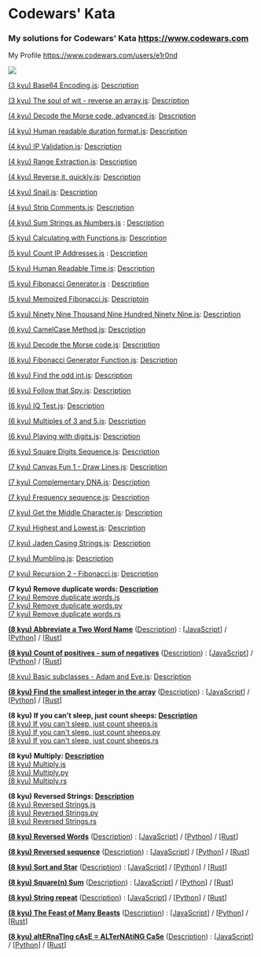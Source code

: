 # Codewars' Kata

### My solutions for Codewars' Kata https://www.codewars.com

My Profile https://www.codewars.com/users/e1r0nd<br>

![](https://www.codewars.com/users/e1r0nd/badges/large)

[(3 kyu) Base64 Encoding.js](<(3%20kyu)%20Base64%20Encoding.js>): [Description](https://www.codewars.com/kata/5270f22f862516c686000161)

[(3 kyu) The soul of wit - reverse an array.js](<(3%20kyu)%20The%20soul%20of%20wit%20-%20reverse%20an%20array.js>): [Description](https://www.codewars.com/kata/the-soul-of-wit-reverse-an-array)

[(4 kyu) Decode the Morse code, advanced.js](<(4%20kyu)%20Decode%20the%20Morse%20code%2C%20advanced.js>): [Description](https://www.codewars.com/kata/decode-the-morse-code-advanced)

[(4 kyu) Human readable duration format.js](<(4%20kyu)%20Human%20readable%20duration%20format.js>): [Description](https://www.codewars.com/kata/human-readable-duration-format)

[(4 kyu) IP Validation.js](<(4%20kyu)%20IP%20Validation.js>): [Description](https://www.codewars.com/kata/ip-validation)

[(4 kyu) Range Extraction.js](<(4%20kyu)%20Range%20Extraction.js>): [Description](https://www.codewars.com/kata/range-extraction)

[(4 kyu) Reverse it, quickly.js](<(4%20kyu)%20Reverse%20it%2C%20quickly.js>): [Description](https://www.codewars.com/kata/reverse-it-quickly)

[(4 kyu) Snail.js](<(4%20kyu)%20Snail.js>): [Description](https://www.codewars.com/kata/snail/javascript)

[(4 kyu) Strip Comments.js](<(4%20kyu)%20Strip%20Comments.js>): [Description](https://www.codewars.com/kata/51c8e37cee245da6b40000bd)

[(4 kyu) Sum Strings as Numbers.js](<(4%20kyu)%20Sum%20Strings%20as%20Numbers.js>) : [Description](https://www.codewars.com/kata/5324945e2ece5e1f32000370)

[(5 kyu) Calculating with Functions.js](<(5%20kyu)%20Calculating%20with%20Functions.js>): [Description](https://www.codewars.com/kata/525f3eda17c7cd9f9e000b39/)

[(5 kyu) Count IP Addresses.js](<(5%20kyu)%20Count%20IP%20Addresses.js>) : [Description](https://www.codewars.com/kata/526989a41034285187000de4)

[(5 kyu) Human Readable Time.js](<(5%20kyu)%20Human%20Readable%20Time.js>): [Description](https://www.codewars.com/kata/human-readable-time)

[(5 kyu) Fibonacci Generator.js](<(5%20kyu)%20Fibonacci%20Generator.js>) : [Description](https://www.codewars.com/kata/522498c9906b0cfcb40001fc)

[(5 kyu) Memoized Fibonacci.js](<(5%20kyu)%20Memoized%20Fibonacci.js>): [Descriptoin](https://www.codewars.com/kata/memoized-fibonacci)

[(5 kyu) Ninety Nine Thousand Nine Hundred Ninety Nine.js](<(5%20kyu)%20Ninety%20Nine%20Thousand%20Nine%20Hundred%20Ninety%20Nine.js>): [Description](https://www.codewars.com/kata/5463c8db865001c1710003b2)

[(6 kyu) CamelCase Method.js](<(6%20kyu)%20CamelCase%20Method.js>): [Description](https://www.codewars.com/kata/camelcase-method)

[(6 kyu) Decode the Morse code.js](<(6%20kyu)%20Decode%20the%20Morse%20code.js>): [Description](https://www.codewars.com/kata/decode-the-morse-code)

[(6 kyu) Fibonacci Generator Function.js]((6%20kyu)%20Fibonacci%20Generator%20Function.js): [Description](https://www.codewars.com/kata/fibonacci-generator-function)

[(6 kyu) Find the odd int.js](<(6%20kyu)%20Find%20the%20odd%20int.js>): [Description](https://www.codewars.com/kata/find-the-odd-int)

[(6 kyu) Follow that Spy.js](<(6%20kyu)%20Follow%20that%20Spy.js>): [Description](https://www.codewars.com/kata/follow-that-spy)

[(6 kyu) IQ Test.js](<(6%20kyu)%20IQ%20Test.js>): [Description](https://www.codewars.com/kata/iq-test)

[(6 kyu) Multiples of 3 and 5.js](<(6%20kyu)%20Multiples%20of%203%20and%205.js>): [Description](https://www.codewars.com/kata/multiples-of-3-and-5)

[(6 kyu) Playing with digits.js](<(6%20kyu)%20Playing%20with%20digits.js>): [Description](https://www.codewars.com/kata/playing-with-digits)

[(6 kyu) Square Digits Sequence.js]((6%20kyu)%20Square%20Digits%20Sequence.js): [Description](https://www.codewars.com/kata/simple-fun-number-23-square-digits-sequence)

[(7 kyu) Canvas Fun 1 - Draw Lines.js]((7%20kyu)%20Canvas%20Fun%201%20-%20Draw%20Lines.js): [Description](http://www.codewars.com/kata/canvas-fun-number-1-draw-lines)

[(7 kyu) Complementary DNA.js](<(7%20kyu)%20Complementary%20DNA.js>): [Description](https://www.codewars.com/kata/complementary-dna/)

[(7 kyu) Frequency sequence.js](<(7%20kyu)%20Frequency%20sequence.js>): [Description](https://www.codewars.com/kata/frequency-sequence/)

[(7 kyu) Get the Middle Character.js](<(7%20kyu)%20Get%20the%20Middle%20Character.js>): [Description](https://www.codewars.com/kata/get-the-middle-character/)

[(7 kyu) Highest and Lowest.js](<(7%20kyu)%20Highest%20and%20Lowest.js>): [Description](https://www.codewars.com/kata/highest-and-lowest/)

[(7 kyu) Jaden Casing Strings.js](<(7%20kyu)%20Jaden%20Casing%20Strings.js>): [Description](https://www.codewars.com/kata/jaden-casing-strings/)

[(7 kyu) Mumbling.js](<(7%20kyu)%20Mumbling.js>): [Description](https://www.codewars.com/kata/mumbling/)

[(7 kyu) Recursion 2 - Fibonacci.js]((7%20kyu)%20Recursion%202%20-%20Fibonacci.js): [Description](https://www.codewars.com/kata/recursion-number-2-fibonacci/)

**(7 kyu) Remove duplicate words: [Description](http://www.codewars.com/kata/remove-duplicate-words)**<br>
[(7 kyu) Remove duplicate words.js]((7%20kyu)%20Remove%20duplicate%20words.js)<br>
[(7 kyu) Remove duplicate words.py]((7%20kyu)%20Remove%20duplicate%20words.py)<br>
[(7 kyu) Remove duplicate words.rs]((7%20kyu)%20Remove%20duplicate%20words.rs)

**[(8 kyu) Abbreviate a Two Word Name](https://www.codewars.com/kata/abbreviate-a-two-word-name)**
([Description]((8%20kyu)%20Abbreviate%20a%20Two%20Word%20Name/(8%20kyu)%20Abbreviate%20a%20Two%20Word%20Name.md)) :
[[JavaScript]((8%20kyu)%20Abbreviate%20a%20Two%20Word%20Name/(8%20kyu)%20Abbreviate%20a%20Two%20Word%20Name.js)]
/ [[Python]((8%20kyu)%20Abbreviate%20a%20Two%20Word%20Name/(8%20kyu)%20Abbreviate%20a%20Two%20Word%20Name.py)]
/ [[Rust]((8%20kyu)%20Abbreviate%20a%20Two%20Word%20Name/(8%20kyu)%20Abbreviate%20a%20Two%20Word%20Name.rs)]

**[(8 kyu) Count of positives - sum of negatives](https://www.codewars.com/kata/count-of-positives-slash-sum-of-negatives)** ([Description]((8%20kyu)%20Count%20of%20positives%20-%20sum%20of%20negatives/(8%20kyu)%20Count%20of%20positives%20-%20sum%20of%20negatives.md)) :
[[JavaScript]((8%20kyu)%20Count%20of%20positives%20-%20sum%20of%20negatives/(8%20kyu)%20Count%20of%20positives%20-%20sum%20of%20negatives.js)]
/ [[Python]((8%20kyu)%20Count%20of%20positives%20-%20sum%20of%20negatives/(8%20kyu)%20Count%20of%20positives%20-%20sum%20of%20negatives.py)]
/ [[Rust]((8%20kyu)%20Count%20of%20positives%20-%20sum%20of%20negatives/(8%20kyu)%20Count%20of%20positives%20-%20sum%20of%20negatives.rs)]

[(8 kyu) Basic subclasses - Adam and Eve.js](<(8%20kyu)%20Basic%20subclasses%20-%20Adam%20and%20Eve.js>): [Description](https://www.codewars.com/kata/547274e24481cfc469000416/)

**[(8 kyu) Find the smallest integer in the array](https://www.codewars.com/kata/find-the-smallest-integer-in-the-array)**
([Description]((8%20kyu)%20Find%20the%20smallest%20integer%20in%20the%20array/(8%20kyu)%20Find%20the%20smallest%20integer%20in%20the%20array.md)) :
[[JavaScript](<(8%20kyu)%20Find%20the%20smallest%20integer%20in%20the%20array/(8%20kyu)%20Find%20the%20smallest%20integer%20in%20the%20array.js>)]
/ [[Python](<(8%20kyu)%20Find%20the%20smallest%20integer%20in%20the%20array/(8%20kyu)%20Find%20the%20smallest%20integer%20in%20the%20array.py>)]
/ [[Rust](<(8%20kyu)%20Find%20the%20smallest%20integer%20in%20the%20array/(8%20kyu)%20Find%20the%20smallest%20integer%20in%20the%20array.rs>)]

**(8 kyu) If you can't sleep, just count sheeps: [Description](https://www.codewars.com/kata/if-you-cant-sleep-just-count-sheeps)**<br>
[(8 kyu) If you can't sleep, just count sheeps.js](<(8%20kyu)%20If%20you%20can't%20sleep%2C%20just%20count%20sheeps.js>)<br>
[(8 kyu) If you can't sleep, just count sheeps.py](<(8%20kyu)%20If%20you%20can't%20sleep%2C%20just%20count%20sheeps.py>)<br>
[(8 kyu) If you can't sleep, just count sheeps.rs](<(8%20kyu)%20If%20you%20can't%20sleep%2C%20just%20count%20sheeps.rs>)

**(8 kyu) Multiply: [Description](https://www.codewars.com/kata/multiply/)**<br>
[(8 kyu) Multiply.js](<(8%20kyu)%20Multiply.js>)<br>
[(8 kyu) Multiply.py]((8%20kyu)%20Multiply.py)<br>
[(8 kyu) Multiply.rs]((8%20kyu)%20Multiply.rs)

**(8 kyu) Reversed Strings: [Description](https://www.codewars.com/kata/reversed-strings)**<br>
[(8 kyu) Reversed Strings.js]((8%20kyu)%20Reversed%20Strings.js)<br>
[(8 kyu) Reversed Strings.py]((8%20kyu)%20Reversed%20Strings.py)<br>
[(8 kyu) Reversed Strings.rs]((8%20kyu)%20Reversed%20Strings.rs)

**[(8 kyu) Reversed Words](https://www.codewars.com/kata/reversed-words)**
([Description]((8%20kyu)%20Reversed%20Words/(8%20kyu)%20Reversed%20Words.md)) :
[[JavaScript]((8%20kyu)%20Reversed%20Words/(8%20kyu)%20Reversed%20Words.js)]
/ [[Python]((8%20kyu)%20Reversed%20Words/(8%20kyu)%20Reversed%20Words.py)]
/ [[Rust]((8%20kyu)%20Reversed%20Words/(8%20kyu)%20Reversed%20Words.rs)]

**[(8 kyu) Reversed sequence](https://www.codewars.com/kata/reversed-sequence)**
([Description]((8%20kyu)%20Reversed%20sequence/(8%20kyu)%20Reversed%20sequence.md)) :
[[JavaScript]((8%20kyu)%20Reversed%20sequence/(8%20kyu)%20Reversed%20sequence.js)]
/ [[Python]((8%20kyu)%20Reversed%20sequence/(8%20kyu)%20Reversed%20sequence.py)]
/ [[Rust]((8%20kyu)%20Reversed%20sequence/(8%20kyu)%20Reversed%20sequence.rs)]

**[(8 kyu) Sort and Star](https://www.codewars.com/kata/sort-and-star)**
([Description]((8%20kyu)%20Sort%20and%20Star/(8%20kyu)%20Sort%20and%20Star.md)) :
[[JavaScript]((8%20kyu)%20Sort%20and%20Star/(8%20kyu)%20Sort%20and%20Star.js)]
/ [[Python]((8%20kyu)%20Sort%20and%20Star/(8%20kyu)%20Sort%20and%20Star.py)]
/ [[Rust]((8%20kyu)%20Sort%20and%20Star/(8%20kyu)%20Sort%20and%20Star.rs)]

**[(8 kyu) Square(n) Sum](https://www.codewars.com/kata/square-n-sum)**
([Description]((8%20kyu)%20Square(n)%20Sum/(8%20kyu)%20Square(n)%20Sum.md)) :
[[JavaScript]((8%20kyu)%20Square(n)%20Sum/(8%20kyu)%20Square(n)%20Sum.js)]
/ [[Python]((8%20kyu)%20Square(n)%20Sum/(8%20kyu)%20Square(n)%20Sum.py)]
/ [[Rust]((8%20kyu)%20Square(n)%20Sum/(8%20kyu)%20Square(n)%20Sum.rs)]

**[(8 kyu) String repeat](https://www.codewars.com/kata/string-repeat)**
([Description]((8%20kyu)%20String%20repeat/(8%20kyu)%20String%20repeat.md)) :
[[JavaScript]((8%20kyu)%20String%20repeat/(8%20kyu)%20String%20repeat.js)]
/ [[Python]((8%20kyu)%20String%20repeat/(8%20kyu)%20String%20repeat.py)]
/ [[Rust]((8%20kyu)%20String%20repeat/(8%20kyu)%20String%20repeat.rs)]

**[(8 kyu) The Feast of Many Beasts](https://www.codewars.com/kata/the-feast-of-many-beasts/)**
([Description]((8%20kyu)%20The%20Feast%20of%20Many%20Beasts/(8%20kyu)%20The%20Feast%20of%20Many%20Beasts.md)) :
[[JavaScript]((8%20kyu)%20The%20Feast%20of%20Many%20Beasts/(8%20kyu)%20The%20Feast%20of%20Many%20Beasts.js)]
/ [[Python]((8%20kyu)%20The%20Feast%20of%20Many%20Beasts/(8%20kyu)%20The%20Feast%20of%20Many%20Beasts.py)]
/ [[Rust]((8%20kyu)%20The%20Feast%20of%20Many%20Beasts/(8%20kyu)%20The%20Feast%20of%20Many%20Beasts.rs)]

**[(8 kyu) altERnaTIng cAsE = ALTerNAtiNG CaSe](http://www.codewars.com/kata/alternating-case-%3C-equals-%3E-alternating-case)**  ([Description]((8%20kyu)%20altERnaTIng%20cAsE%20%3D%20ALTerNAtiNG%20CaSe/(8%20kyu)%20altERnaTIng%20cAsE%20%3D%20ALTerNAtiNG%20CaSe.md)) :
[[JavaScript]((8%20kyu)%20altERnaTIng%20cAsE%20%3D%20ALTerNAtiNG%20CaSe/(8%20kyu)%20altERnaTIng%20cAsE%20%3D%20ALTerNAtiNG%20CaSe.js)]
/ [[Python]((8%20kyu)%20altERnaTIng%20cAsE%20%3D%20ALTerNAtiNG%20CaSe/(8%20kyu)%20altERnaTIng%20cAsE%20%3D%20ALTerNAtiNG%20CaSe.py)]
/ [[Rust]((8%20kyu)%20altERnaTIng%20cAsE%20%3D%20ALTerNAtiNG%20CaSe/(8%20kyu)%20altERnaTIng%20cAsE%20%3D%20ALTerNAtiNG%20CaSe.rs)]
